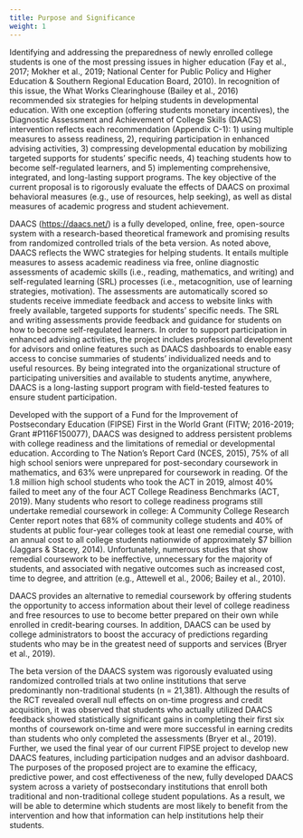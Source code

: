 ```yaml
---
title: Purpose and Significance
weight: 1
---
```



Identifying and addressing the preparedness of newly enrolled college students is one of the most pressing issues in higher education (Fay et al., 2017; Mokher et al., 2019; National Center for Public Policy and Higher Education & Southern Regional Education Board, 2010). In recognition of this issue, the What Works Clearinghouse (Bailey et al., 2016) recommended six strategies for helping students in developmental education. With one exception (offering students monetary incentives), the Diagnostic Assessment and Achievement of College Skills (DAACS) intervention reflects each recommendation (Appendix C-1): 1) using multiple measures to assess readiness, 2), requiring participation in enhanced advising activities, 3) compressing developmental education by mobilizing targeted supports for students’ specific needs, 4) teaching students how to become self-regulated learners, and 5) implementing comprehensive, integrated, and long-lasting support programs. The key objective of the current proposal is to rigorously evaluate the effects of DAACS on proximal behavioral measures (e.g., use of resources, help seeking), as well as distal measures of academic progress and student achievement.

DAACS (https://daacs.net/) is a fully developed, online, free, open-source system with a research-based theoretical framework and promising results from randomized controlled trials of the beta version. As noted above, DAACS reflects the WWC strategies for helping students. It entails multiple measures to assess academic readiness via free, online diagnostic assessments of academic skills (i.e., reading, mathematics, and writing) and self-regulated learning (SRL) processes (i.e., metacognition, use of learning strategies, motivation). The assessments are automatically scored so students receive immediate feedback and access to website links with freely available, targeted supports for students’ specific needs. The SRL and writing assessments provide feedback and guidance for students on how to become self-regulated learners. In order to support participation in enhanced advising activities, the project includes professional development for advisors and online features such as DAACS dashboards to enable easy access to concise summaries of students’ individualized needs and to useful resources. By being integrated into the organizational structure of participating universities and available to students anytime, anywhere, DAACS is a long-lasting support program with field-tested features to ensure student participation.

Developed with the support of a Fund for the Improvement of Postsecondary Education (FIPSE) First in the World Grant (FITW; 2016-2019; Grant #P116F150077), DAACS was designed to address persistent problems with college readiness and the limitations of remedial or developmental education. According to The Nation’s Report Card (NCES, 2015), 75% of all high school seniors were unprepared for post-secondary coursework in mathematics, and 63% were unprepared for coursework in reading. Of the 1.8 million high school students who took the ACT in 2019, almost 40% failed to meet any of the four ACT College Readiness Benchmarks (ACT, 2019). Many students who resort to college readiness programs still undertake remedial coursework in college: A Community College Research Center report notes that 68% of community college students and 40% of students at public four-year colleges took at least one remedial course, with an annual cost to all college students nationwide of approximately $7 billion (Jaggars & Stacey, 2014). Unfortunately, numerous studies that show remedial coursework to be ineffective, unnecessary for the majority of students, and associated with negative outcomes such as increased cost, time to degree, and attrition (e.g., Attewell et al., 2006; Bailey et al., 2010).

DAACS provides an alternative to remedial coursework by offering students the opportunity to access information about their level of college readiness and free resources to use to become better prepared on their own while enrolled in credit-bearing courses. In addition, DAACS can be used by college administrators to boost the accuracy of predictions regarding students who may be in the greatest need of supports and services (Bryer et al., 2019).

The beta version of the DAACS system was rigorously evaluated using randomized controlled trials at two online institutions that serve predominantly non-traditional students (n = 21,381). Although the results of the RCT revealed overall null effects on on-time progress and credit acquisition, it was observed that students who actually utilized DAACS feedback showed statistically significant gains in completing their first six months of coursework on-time and were more successful in earning credits than students who only completed the assessments (Bryer et al., 2019). Further, we used the final year of our current FIPSE project to develop new DAACS features, including participation nudges and an advisor dashboard. The purposes of the proposed project are to examine the efficacy, predictive power, and cost effectiveness of the new, fully developed DAACS system across a variety of postsecondary institutions that enroll both traditional and non-traditional college student populations. As a result, we will be able to determine which students are most likely to benefit from the intervention and how that information can help institutions help their students.
